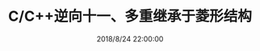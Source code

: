 ---
layout: post
title:  "C/C++逆向十一、多重继承于菱形结构"
date:   2018/8/24 22:00:00 
categories: 逆向工程
tag: 多重继承 菱形结构
---